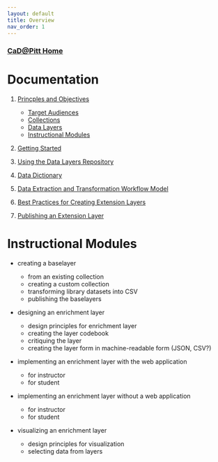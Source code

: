 ```yaml
---
layout: default
title: Overview
nav_order: 1
---
```

### [CaD@Pitt Home](http://cadatpitt.github.io)

# Documentation

01. [Princples and Objectives](01-principles-and-objectives.md)
    - [Target Audiences](01-principles-and-objectives.md#target-audiences)
    - [Collections](01-principles-and-objectives.md#collections)
    - [Data Layers](01-principles-and-objectives.md#data-layers)
    - [Instructional Modules](01-principles-and-objectives.md#instructional-modules)
    
02. [Getting Started](02-getting-started.md)

03. [Using the Data Layers Repository](03.using-the-data-layers-repository.md)

04. [Data Dictionary](https://github.com/CaDatPitt/data-layers/wiki)

05. [Data Extraction and Transformation Workflow Model]()

06. [Best Practices for Creating Extension Layers](06-best-practices-for-creating-extension-layers)

07. [Publishing an Extension Layer](07-publishing-an-extension-layer)


# Instructional Modules

* creating a baselayer
  * from an existing collection
  * creating a custom collection
  * transforming library datasets into CSV
  * publishing the baselayers

* designing an enrichment layer
  * design principles for enrichment layer
  * creating the layer codebook
  * critiquing the layer
  * creating the layer form in machine-readable form (JSON, CSV?)

* implementing an enrichment layer with the web application
  * for instructor
  * for student
  
* implementing an enrichment layer without a web application
  * for instructor
  * for student
  
* visualizing an enrichment layer
  * design principles for visualization
  * selecting data from layers
